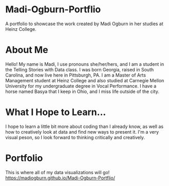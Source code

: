 # Madi-Ogburn-Portflio
A portfolio to showcase the work created by Madi Ogburn in her studies at Heinz College.

# About Me
Hello! My name is Madi, I use pronouns she/her/hers, and I am a student in the Telling Stories with Data class. I was born Georgia, raised in South Carolina, and now live here in Pittsburgh, PA. I am a Master of Arts Management student at Heinz College and also studied at Carnegie Mellon University for my undergraduate degree in Vocal Performance. I have a horse named Basya that I keep in Ohio, and I miss life outside of the city. 

# What I Hope to Learn...
I hope to learn a little bit more about coding than I already know, as well as how to creatively look at data and find new ways to present it. I'm a very visual peson, so I look forward to thinking critically and creatively. 

# Portfolio
This is where all of my data visualizations will go! 
https://madiogburn.github.io/Madi-Ogburn-Portflio/
